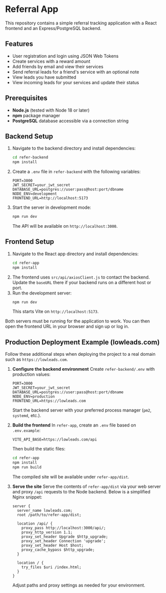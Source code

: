 # Referral App

This repository contains a simple referral tracking application with a React frontend and an Express/PostgreSQL backend.

## Features

- User registration and login using JSON Web Tokens
- Create services with a reward amount
- Add friends by email and view their services
- Send referral leads for a friend's service with an optional note
- View leads you have submitted
- View incoming leads for your services and update their status

## Prerequisites

- **Node.js** (tested with Node 18 or later)
- **npm** package manager
- **PostgreSQL** database accessible via a connection string

## Backend Setup

1. Navigate to the backend directory and install dependencies:
   ```bash
   cd refer-backend
   npm install
   ```
2. Create a `.env` file in `refer-backend` with the following variables:
   ```env
   PORT=3000
   JWT_SECRET=your_jwt_secret
   DATABASE_URL=postgres://user:pass@host:port/dbname
   NODE_ENV=development
   FRONTEND_URL=http://localhost:5173
   ```
3. Start the server in development mode:
   ```bash
   npm run dev
   ```
   The API will be available on `http://localhost:3000`.

## Frontend Setup

1. Navigate to the React app directory and install dependencies:
   ```bash
   cd refer-app
   npm install
   ```
2. The frontend uses `src/api/axiosClient.js` to contact the backend. Update the `baseURL` there if your backend runs on a different host or port.
3. Run the development server:
   ```bash
   npm run dev
   ```
   This starts Vite on `http://localhost:5173`.

Both servers must be running for the application to work. You can then open the frontend URL in your browser and sign up or log in.

## Production Deployment Example (lowleads.com)

Follow these additional steps when deploying the project to a real domain such as `https://lowleads.com`.

1. **Configure the backend environment**
   Create `refer-backend/.env` with production values:
   ```env
   PORT=3000
   JWT_SECRET=your_jwt_secret
   DATABASE_URL=postgres://user:pass@host:port/dbname
   NODE_ENV=production
   FRONTEND_URL=https://lowleads.com
   ```
   Start the backend server with your preferred process manager (`pm2`, `systemd`, etc.).

2. **Build the frontend**
   In `refer-app`, create an `.env` file based on `.env.example`:
   ```env
   VITE_API_BASE=https://lowleads.com/api
   ```
   Then build the static files:
   ```bash
   cd refer-app
   npm install
   npm run build
   ```
   The compiled site will be available under `refer-app/dist`.

3. **Serve the site**
   Serve the contents of `refer-app/dist` via your web server and proxy `/api` requests to the Node backend.
   Below is a simplified Nginx snippet:
   ```nginx
   server {
     server_name lowleads.com;
     root /path/to/refer-app/dist;

     location /api/ {
       proxy_pass http://localhost:3000/api/;
       proxy_http_version 1.1;
       proxy_set_header Upgrade $http_upgrade;
       proxy_set_header Connection 'upgrade';
       proxy_set_header Host $host;
       proxy_cache_bypass $http_upgrade;
     }

     location / {
       try_files $uri /index.html;
     }
   }
   ```
   Adjust paths and proxy settings as needed for your environment.
